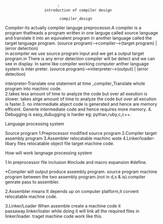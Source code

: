                             :
                      introduction of compiler design
  
                             compiler_design

Compiler-its actually compiler languge preprocessor.A compiler is a program thatheads a program written in one larguge called source language and translate it into an equivalent program in another language called the target language program.                  (source program)-->compiler-->(target program)
                                        |                               (error detection)    
in acompiler we use source program input and we get a output target program.in
There is any error detection compiler will be detect and we can see in display.
In same like compiler working computer anther language system is inter preter.
                (source program)-->interpreter-->(output)
                                       |
                                (error detection)                               
                               

interpreter-Translate one statement at time _compiler_Translate whole program into machinc code.  
2.takes less amount of time to analyze the code but over all exeution is slower. takes alrge amount of time to analyze the code but over all excution is faster.3. no intermediate abject code is generated and hence are memory efficent.
   Generte intermediate code and hence requires more memory.
4. Debugging is easy_dubugging is harder
eg: pythan,ruby,c,c++.

Language processing system

Source program 
1.Preprocessor
modified source program
2.Compiler
target assembly program
3.Assembler
relocatable machinc wote
4.Linker/loader-libary files relocatable object file
target machine code.

How will work langnage processing system

1.In preprocessor file inclusion #include and macro expansion #define.

*Compiler will output produce assembly program. source program machine program between the two assembly program.(not in d,s & is).compiler genrate pass to assembler.

2.Assembler means
It depends up on computer platform,it corvent relocatable machne code.

3.Linker/Loader
When assemble create a machine code it passaway.linker/loater while doing it will link all the required files in linker/loader. traget machine code work like
this. 
